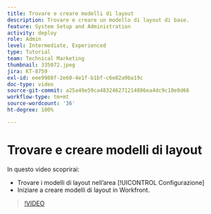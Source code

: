 ```yaml
---
title: Trovare e creare modelli di layout
description: Trovare e creare un modello di layout di base.
feature: System Setup and Administration
activity: deploy
role: Admin
level: Intermediate, Experienced
type: Tutorial
team: Technical Marketing
thumbnail: 335072.jpeg
jira: KT-8759
exl-id: eee9988f-2e60-4e1f-b1bf-c6e82a9ba19c
doc-type: video
source-git-commit: a25a49e59ca483246271214886ea4dc9c10e8d66
workflow-type: tm+mt
source-wordcount: '36'
ht-degree: 100%

---
```


# Trovare e creare modelli di layout

In questo video scoprirai:

* Trovare i modelli di layout nell’area [!UICONTROL Configurazione]
* Iniziare a creare modelli di layout in Workfront.

>[!VIDEO](https://video.tv.adobe.com/v/335072/?quality=12&learn=on)
